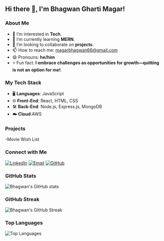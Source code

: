 ## Hi there 👋, I'm Bhagwan Gharti Magar!

### About Me
- 👀 I’m interested in **Tech**.
- 🌱 I’m currently learning **MERN**.
- 💞️ I’m looking to collaborate on **projects**.
- 📫 How to reach me: [magarbhagwan66@gmail.com](mailto:magarbhagwan66@gmail.com)
- 😄 Pronouns: **he/him**
- ⚡ Fun fact: **I embrace challenges as opportunities for growth—quitting is not an option for me!**.

### My Tech Stack
- 🖥 **Languages**: JavaScript
- 🌐 **Front-End**: React, HTML, CSS
- 🛠 **Back-End**: Node.js, Express.js, MongoDB
- ☁️ **Cloud**:AWS

### Projects
-Movie Wish List

### Connect with Me
[![LinkedIn](https://img.shields.io/badge/LinkedIn-Profile-blue?style=for-the-badge&logo=LinkedIn&logoColor=white)](https://www.linkedin.com/in/bhagwan-gharti-magar-5762901a5) 
[![Email](https://img.shields.io/badge/Email-magarbhagwan66@gmail.com-red?style=for-the-badge)](mailto:magarbhagwan66@gmail.com)
[![GitHub](https://img.shields.io/badge/GitHub-Profile-black?style=for-the-badge&logo=GitHub&logoColor=white)](https://github.com/Bhagwan06)

### GitHub Stats
![Bhagwan's GitHub stats](https://github-readme-stats.vercel.app/api?username=Bhagwan06&show_icons=true&theme=radical)

### GitHub Streak
![Bhagwan's GitHub Streak](https://github-readme-streak-stats.herokuapp.com/?user=Bhagwan06&theme=radical)

### Top Languages
![Top Languages](https://github-readme-stats.vercel.app/api/top-langs/?username=Bhagwan06&layout=compact&theme=radical)

